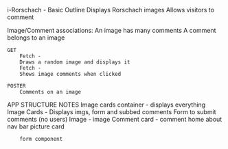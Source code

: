 i-Rorschach - Basic Outline
	Displays Rorschach images
	Allows visitors to comment

Image/Comment associations:
	An image has many comments
	A comment belongs to an image

	GET
		Fetch -
		Draws a random image and displays it
		Fetch -
		Shows image comments when clicked

	POSTER
		Comments on an image

APP STRUCTURE NOTES
    Image cards container - displays everything
        Image Cards -  Displays imgs, form and subbed comments
            Form to submit comments (no users)
            Image - image
                Comment card - comment
home 
about 
nav bar 
picture card

    
        form component

    